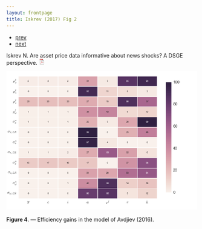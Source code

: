 ```yaml
---
layout: frontpage
title: Iskrev (2017) Fig 2
---
```


<div class="navbar">
  <div class="navbar-inner">
      <ul class="nav">
          <li><a href="iskrev2017_fig3.html">prev</a></li>
          <li><a href="SW-fig1.html">next</a></li>
      </ul>
  </div>
</div>

Iskrev N. Are asset price data informative about news shocks? A DSGE perspective.
[![pdf](../icons16/pdf-icon.png)](../assets/papers/Asset-news.pdf)

[![Efficiency gains](../../assets/bigpublpics/EGallAvdjiev.png)](../../assets/bigpublpics/EGallAvdjiev.png)

**Figure 4**. &mdash; Efficiency gains in the model of Avdjiev (2016).
